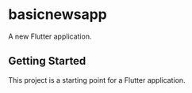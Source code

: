 # basicnewsapp

A new Flutter application.

## Getting Started

This project is a starting point for a Flutter application.


